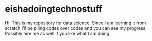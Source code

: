# eishadoingtechnostuff
Hi. This is my repository for data science. Since I am learning it from scratch I'll be piling codes over codes and you can see my progress. Possibly hire me as well if you like what I am doing.
